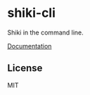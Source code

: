 # shiki-cli

Shiki in the command line.

[Documentation](https://shiki.netlify.app/packages/cli)

## License

MIT
